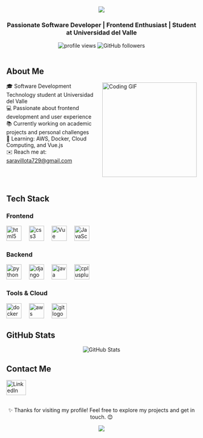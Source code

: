 <h1 align="center">
  <img src="https://readme-typing-svg.herokuapp.com/?font=Righteous&size=35&center=true&vCenter=true&width=500&height=70&duration=4000&lines=Hi!+I'm+Sara+;Welcome+to+my+profile!+;&color=FF0000" />
</h1>

<h3 align="center">Passionate Software Developer | Frontend Enthusiast | Student at Universidad del Valle</h3>

<div align="center">
  <img src="https://komarev.com/ghpvc/?username=itssinis&label=Profile%20views&color=ff0000&style=flat" alt="profile views" />
  <img src="https://img.shields.io/github/followers/itssinis?label=Followers&style=social&color=ff0000" alt="GitHub followers" />
</div>

<br>

<h2 style="border-bottom: none;">About Me</h2>

<!-- En pantallas grandes se ve a la derecha, en móviles se centra -->
<img align="right" src="https://media.giphy.com/media/3oKIPnAiaMCws8nOsE/giphy.gif" width="250" height="167" alt="Coding GIF" style="max-width: 100%; height: auto; margin-left: 15px; margin-bottom: 15px;"/>

🎓 Software Development Technology student at Universidad del Valle<br>
💻 Passionate about frontend development and user experience<br>
📚 Currently working on academic projects and personal challenges<br>
🌱 Learning: AWS, Docker, Cloud Computing, and Vue.js<br>
✉️ Reach me at: saravillota729@gmail.com

<br clear="right"/>

<h2 style="border-bottom: none;">Tech Stack</h2>

<h3>Frontend</h3>
<div align="left">
  <img src="https://cdn.jsdelivr.net/gh/devicons/devicon/icons/html5/html5-original.svg" height="40" alt="html5 logo" />
  <img width="12" />
  <img src="https://cdn.jsdelivr.net/gh/devicons/devicon/icons/css3/css3-original.svg" height="40" alt="css3 logo" />
  <img width="12" />
  <img src="https://upload.wikimedia.org/wikipedia/commons/9/95/Vue.js_Logo_2.svg" alt="Vue Logo" height="40"/>
  <img width="12" />
  <img src="https://cdn.jsdelivr.net/gh/devicons/devicon/icons/javascript/javascript-original.svg" height="40" alt="JavaScript logo" />
</div>

<h3>Backend</h3>
<div align="left">
  <img src="https://cdn.jsdelivr.net/gh/devicons/devicon/icons/python/python-original.svg" height="40" alt="python logo" />
  <img width="12" />
  <img src="https://cdn.jsdelivr.net/gh/devicons/devicon/icons/django/django-plain.svg" height="40" alt="django logo" />
  <img width="12" />
  <img src="https://cdn.jsdelivr.net/gh/devicons/devicon/icons/java/java-original.svg" height="40" alt="java logo" />
  <img width="12" />
  <img src="https://cdn.jsdelivr.net/gh/devicons/devicon/icons/cplusplus/cplusplus-original.svg" height="40" alt="cplusplus logo" />
</div>

<h3>Tools & Cloud</h3>
<div align="left">
  <img src="https://cdn.jsdelivr.net/gh/devicons/devicon/icons/docker/docker-original.svg" height="40" alt="docker logo" />
  <img width="12" />
  <img src="https://skillicons.dev/icons?i=aws" height="40" alt="aws logo" />
  <img width="12" />
  <img src="https://cdn.jsdelivr.net/gh/devicons/devicon/icons/git/git-original.svg" height="40" alt="git logo" />
</div>

<h2 style="border-bottom: none;">GitHub Stats</h2>

<div align="center">
  <img src="https://github-readme-stats.vercel.app/api/top-langs?username=itssinis&locale=en&hide_title=false&layout=compact&card_width=320&langs_count=8&theme=dracula&hide_border=false" style="max-width: 100%; height: auto;" alt="GitHub Stats"/>
</div>

<h2 style="border-bottom: none;">Contact Me</h2>

<div align="left">
  <a href="https://www.linkedin.com/in/sarasinisterra" target="_blank">
    <img src="https://raw.githubusercontent.com/maurodesouza/profile-readme-generator/master/src/assets/icons/social/linkedin/default.svg" width="52" height="40" alt="LinkedIn logo" />
  </a>
</div>

<br>
<p align="center">✨ Thanks for visiting my profile! Feel free to explore my projects and get in touch. 😊</p>

<div align="center">
  <img src="https://capsule-render.vercel.app/api?type=waving&color=ff0000&height=100&section=footer" style="max-width: 100%; height: auto;"/>
</div>
